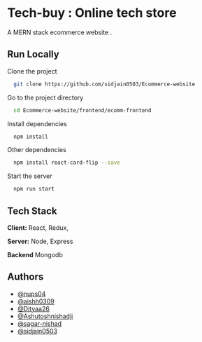 # Tech-buy : Online tech store 

A MERN stack ecommerce website . 

## Run Locally

Clone the project

```bash
  git clone https://github.com/sidjain0503/Ecommerce-website
```

Go to the project directory

```bash
  cd Ecommerce-website/frontend/ecomm-frontend
```

Install dependencies

```bash
  npm install
```

Other dependencies
```bash
  npm install react-card-flip --save
```

Start the server

```bash
  npm run start
```


## Tech Stack

**Client:** React, Redux, 

**Server:** Node, Express

**Backend** Mongodb


## Authors

- [@nups04](https://github.com/nups04)
- [@aishh0309](https://www.github.com/aishh0309)
- [@Dityaa26](https://www.github.com/Dityaa26)
- [@Ashutoshnishadji](https://www.github.com/Ashutoshnishadji)
- [@sagar-nishad](https://www.github.com/sagar-nishad)
- [@sidjain0503](https://www.github.com/sidjain0503)



